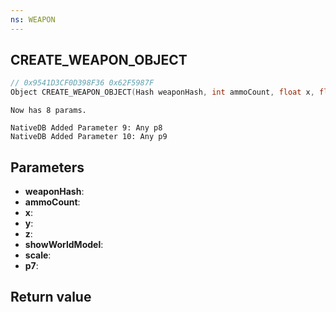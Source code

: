 ```yaml
---
ns: WEAPON
---
```

## CREATE_WEAPON_OBJECT

```c
// 0x9541D3CF0D398F36 0x62F5987F
Object CREATE_WEAPON_OBJECT(Hash weaponHash, int ammoCount, float x, float y, float z, BOOL showWorldModel, float scale, Any p7);
```

```
Now has 8 params.  
```

```
NativeDB Added Parameter 9: Any p8
NativeDB Added Parameter 10: Any p9
```

## Parameters
* **weaponHash**: 
* **ammoCount**: 
* **x**: 
* **y**: 
* **z**: 
* **showWorldModel**: 
* **scale**: 
* **p7**: 

## Return value
